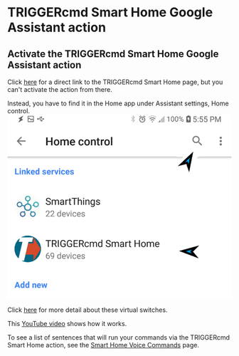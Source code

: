 # TRIGGERcmd Smart Home Google Assistant action

## Activate the **TRIGGERcmd Smart Home** Google Assistant action

Click [here](https://assistant.google.com/services/a/uid/0000002be4521c02) for a direct link to the TRIGGERcmd Smart Home page, but you can't activate the action from there.  

Instead, you have to find it in the Home app under Assistant settings, Home control.  
![TRIGGERcmd.com](images/search-for-triggercmd-smart-home.png)

Click [here](pt/SmartHomeSwitches.md) for more detail about these virtual switches.

This [YouTube video](https://youtu.be/jeiV5aySmTw) shows how it works.

To see a list of sentences that will run your commands via the TRIGGERcmd Smart Home action, see the [Smart Home Voice Commands](https://www.triggercmd.com/user/command/shprintlist?ai=Hey%20Google) page.
